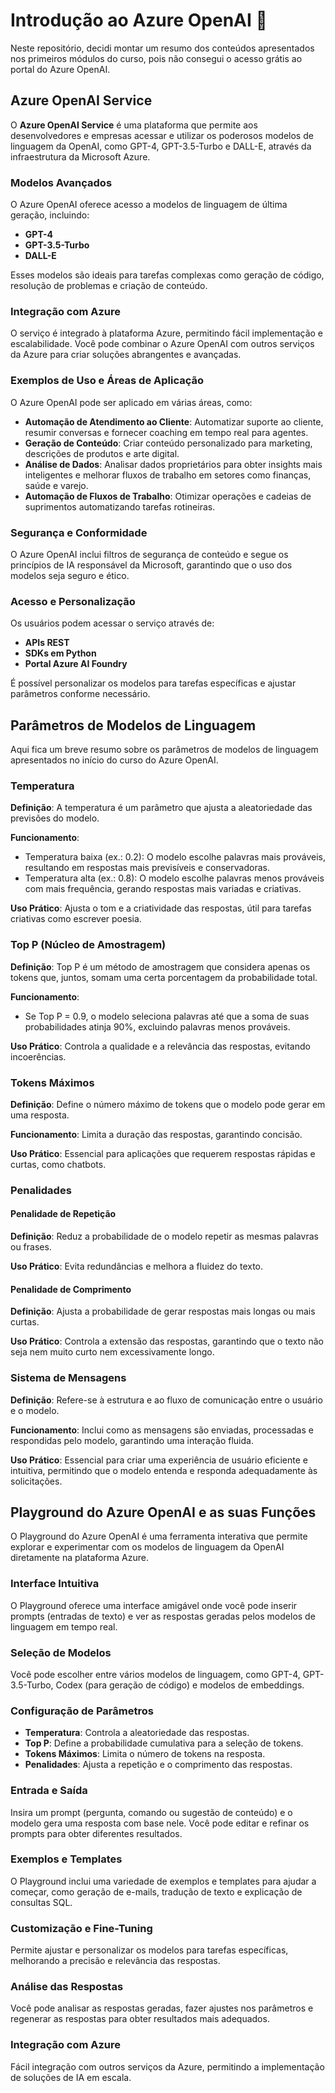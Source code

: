 # Introdução ao Azure OpenAI 🤖

Neste repositório, decidi montar um resumo dos conteúdos apresentados nos primeiros módulos do curso, pois não consegui o acesso grátis ao portal do Azure OpenAI.



## Azure OpenAI Service

O **Azure OpenAI Service** é uma plataforma que permite aos desenvolvedores e empresas acessar e utilizar os poderosos modelos de linguagem da OpenAI, como GPT-4, GPT-3.5-Turbo e DALL-E, através da infraestrutura da Microsoft Azure.

### Modelos Avançados

O Azure OpenAI oferece acesso a modelos de linguagem de última geração, incluindo:
- **GPT-4**
- **GPT-3.5-Turbo**
- **DALL-E**

Esses modelos são ideais para tarefas complexas como geração de código, resolução de problemas e criação de conteúdo.

### Integração com Azure

O serviço é integrado à plataforma Azure, permitindo fácil implementação e escalabilidade. Você pode combinar o Azure OpenAI com outros serviços da Azure para criar soluções abrangentes e avançadas.

### Exemplos de Uso e Áreas de Aplicação

O Azure OpenAI pode ser aplicado em várias áreas, como:
- **Automação de Atendimento ao Cliente**: Automatizar suporte ao cliente, resumir conversas e fornecer coaching em tempo real para agentes.
- **Geração de Conteúdo**: Criar conteúdo personalizado para marketing, descrições de produtos e arte digital.
- **Análise de Dados**: Analisar dados proprietários para obter insights mais inteligentes e melhorar fluxos de trabalho em setores como finanças, saúde e varejo.
- **Automação de Fluxos de Trabalho**: Otimizar operações e cadeias de suprimentos automatizando tarefas rotineiras.

### Segurança e Conformidade

O Azure OpenAI inclui filtros de segurança de conteúdo e segue os princípios de IA responsável da Microsoft, garantindo que o uso dos modelos seja seguro e ético.

### Acesso e Personalização

Os usuários podem acessar o serviço através de:
- **APIs REST**
- **SDKs em Python**
- **Portal Azure AI Foundry**

É possível personalizar os modelos para tarefas específicas e ajustar parâmetros conforme necessário.




## Parâmetros de Modelos de Linguagem

Aqui fica um breve resumo sobre os parâmetros de modelos de linguagem apresentados no início do curso do Azure OpenAI.

### Temperatura

**Definição**: A temperatura é um parâmetro que ajusta a aleatoriedade das previsões do modelo.

**Funcionamento**: 
- Temperatura baixa (ex.: 0.2): O modelo escolhe palavras mais prováveis, resultando em respostas mais previsíveis e conservadoras.
- Temperatura alta (ex.: 0.8): O modelo escolhe palavras menos prováveis com mais frequência, gerando respostas mais variadas e criativas.

**Uso Prático**: Ajusta o tom e a criatividade das respostas, útil para tarefas criativas como escrever poesia.

### Top P (Núcleo de Amostragem)

**Definição**: Top P é um método de amostragem que considera apenas os tokens que, juntos, somam uma certa porcentagem da probabilidade total.

**Funcionamento**: 
- Se Top P = 0.9, o modelo seleciona palavras até que a soma de suas probabilidades atinja 90%, excluindo palavras menos prováveis.

**Uso Prático**: Controla a qualidade e a relevância das respostas, evitando incoerências.

### Tokens Máximos

**Definição**: Define o número máximo de tokens que o modelo pode gerar em uma resposta.

**Funcionamento**: Limita a duração das respostas, garantindo concisão.

**Uso Prático**: Essencial para aplicações que requerem respostas rápidas e curtas, como chatbots.

### Penalidades

#### Penalidade de Repetição

**Definição**: Reduz a probabilidade de o modelo repetir as mesmas palavras ou frases.

**Uso Prático**: Evita redundâncias e melhora a fluidez do texto.

#### Penalidade de Comprimento

**Definição**: Ajusta a probabilidade de gerar respostas mais longas ou mais curtas.

**Uso Prático**: Controla a extensão das respostas, garantindo que o texto não seja nem muito curto nem excessivamente longo.

### Sistema de Mensagens

**Definição**: Refere-se à estrutura e ao fluxo de comunicação entre o usuário e o modelo.

**Funcionamento**: Inclui como as mensagens são enviadas, processadas e respondidas pelo modelo, garantindo uma interação fluida.

**Uso Prático**: Essencial para criar uma experiência de usuário eficiente e intuitiva, permitindo que o modelo entenda e responda adequadamente às solicitações.




## Playground do Azure OpenAI e as suas Funções

O Playground do Azure OpenAI é uma ferramenta interativa que permite explorar e experimentar com os modelos de linguagem da OpenAI diretamente na plataforma Azure.

### Interface Intuitiva

O Playground oferece uma interface amigável onde você pode inserir prompts (entradas de texto) e ver as respostas geradas pelos modelos de linguagem em tempo real.

### Seleção de Modelos

Você pode escolher entre vários modelos de linguagem, como GPT-4, GPT-3.5-Turbo, Codex (para geração de código) e modelos de embeddings.

### Configuração de Parâmetros

- **Temperatura**: Controla a aleatoriedade das respostas.
- **Top P**: Define a probabilidade cumulativa para a seleção de tokens.
- **Tokens Máximos**: Limita o número de tokens na resposta.
- **Penalidades**: Ajusta a repetição e o comprimento das respostas.

### Entrada e Saída

Insira um prompt (pergunta, comando ou sugestão de conteúdo) e o modelo gera uma resposta com base nele. Você pode editar e refinar os prompts para obter diferentes resultados.

### Exemplos e Templates

O Playground inclui uma variedade de exemplos e templates para ajudar a começar, como geração de e-mails, tradução de texto e explicação de consultas SQL.

### Customização e Fine-Tuning

Permite ajustar e personalizar os modelos para tarefas específicas, melhorando a precisão e relevância das respostas.

### Análise das Respostas

Você pode analisar as respostas geradas, fazer ajustes nos parâmetros e regenerar as respostas para obter resultados mais adequados.

### Integração com Azure

Fácil integração com outros serviços da Azure, permitindo a implementação de soluções de IA em escala.